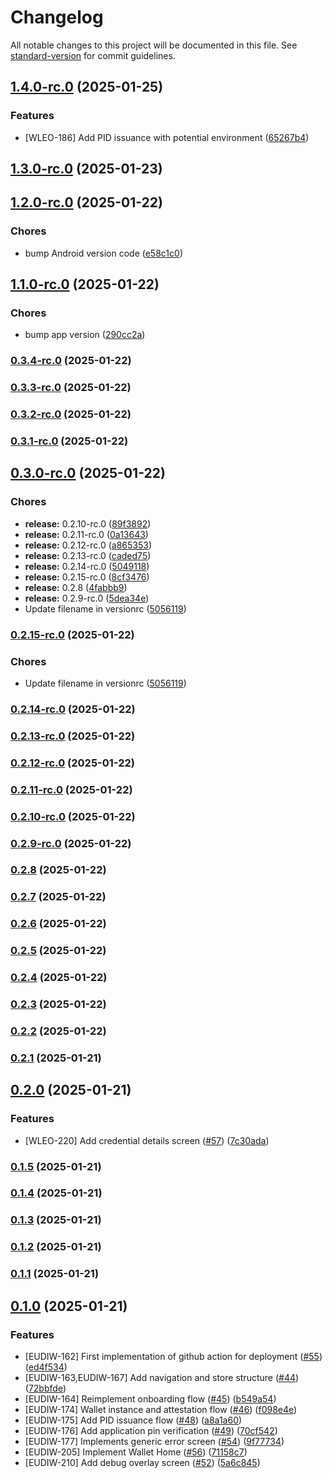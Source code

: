 # Changelog

All notable changes to this project will be documented in this file. See [standard-version](https://github.com/conventional-changelog/standard-version) for commit guidelines.

## [1.4.0-rc.0](https://github.com/pagopa/io-eudiw-app/compare/1.3.0-rc.0...1.4.0-rc.0) (2025-01-25)


### Features

* [WLEO-186] Add PID issuance with potential environment ([65267b4](https://github.com/pagopa/io-eudiw-app/commit/65267b4bd6795f8a63dea402c3bfce8cd36a72bc))

## [1.3.0-rc.0](https://github.com/pagopa/io-eudiw-app/compare/1.2.0-rc.0...1.3.0-rc.0) (2025-01-23)

## [1.2.0-rc.0](https://github.com/pagopa/io-eudiw-app/compare/1.1.0-rc.0...1.2.0-rc.0) (2025-01-22)


### Chores

* bump Android version code ([e58c1c0](https://github.com/pagopa/io-eudiw-app/commit/e58c1c09f8fecb6c006f9d61fff7e5fce0eeea2f))

## [1.1.0-rc.0](https://github.com/pagopa/io-eudiw-app/compare/0.3.4-rc.0...1.1.0-rc.0) (2025-01-22)


### Chores

* bump app version ([290cc2a](https://github.com/pagopa/io-eudiw-app/commit/290cc2ac6e3491a0a85c3a45847a83e6d694573b))

### [0.3.4-rc.0](https://github.com/pagopa/io-eudiw-app/compare/0.3.3-rc.0...0.3.4-rc.0) (2025-01-22)

### [0.3.3-rc.0](https://github.com/pagopa/io-eudiw-app/compare/0.3.2-rc.0...0.3.3-rc.0) (2025-01-22)

### [0.3.2-rc.0](https://github.com/pagopa/io-eudiw-app/compare/0.3.1-rc.0...0.3.2-rc.0) (2025-01-22)

### [0.3.1-rc.0](https://github.com/pagopa/io-eudiw-app/compare/0.3.0-rc.0...0.3.1-rc.0) (2025-01-22)

## [0.3.0-rc.0](https://github.com/pagopa/io-eudiw-app/compare/0.2.7...0.3.0-rc.0) (2025-01-22)


### Chores

* **release:** 0.2.10-rc.0 ([89f3892](https://github.com/pagopa/io-eudiw-app/commit/89f38925feb6c68033e85576b4f9e466311ecc8b))
* **release:** 0.2.11-rc.0 ([0a13643](https://github.com/pagopa/io-eudiw-app/commit/0a13643bfdb36e690d8403a054e6c782008ff6a4))
* **release:** 0.2.12-rc.0 ([a865353](https://github.com/pagopa/io-eudiw-app/commit/a86535349029b23201333edc97ebd645261b391e))
* **release:** 0.2.13-rc.0 ([caded75](https://github.com/pagopa/io-eudiw-app/commit/caded750ff200430e623a7327d6c022acf5a7c4d))
* **release:** 0.2.14-rc.0 ([5049118](https://github.com/pagopa/io-eudiw-app/commit/5049118441af2efc20e923bedaca017deecc5233))
* **release:** 0.2.15-rc.0 ([8cf3476](https://github.com/pagopa/io-eudiw-app/commit/8cf3476b6d1453da33a59db364c4288d1535d4e5))
* **release:** 0.2.8 ([4fabbb9](https://github.com/pagopa/io-eudiw-app/commit/4fabbb9ea824bde84dc139789ff0b1596ba1432e))
* **release:** 0.2.9-rc.0 ([5dea34e](https://github.com/pagopa/io-eudiw-app/commit/5dea34ee4622db4686e628fa3a50126fcf26bb09))
* Update filename in versionrc ([5056119](https://github.com/pagopa/io-eudiw-app/commit/5056119fbd73abe0eebaf33b9f28880a325d3d9d))

### [0.2.15-rc.0](https://github.com/pagopa/io-eudiw-app/compare/0.2.14-rc.0...0.2.15-rc.0) (2025-01-22)


### Chores

* Update filename in versionrc ([5056119](https://github.com/pagopa/io-eudiw-app/commit/5056119fbd73abe0eebaf33b9f28880a325d3d9d))

### [0.2.14-rc.0](https://github.com/pagopa/io-eudiw-app/compare/0.2.13-rc.0...0.2.14-rc.0) (2025-01-22)

### [0.2.13-rc.0](https://github.com/pagopa/io-eudiw-app/compare/0.2.12-rc.0...0.2.13-rc.0) (2025-01-22)

### [0.2.12-rc.0](https://github.com/pagopa/io-eudiw-app/compare/0.2.11-rc.0...0.2.12-rc.0) (2025-01-22)

### [0.2.11-rc.0](https://github.com/pagopa/io-eudiw-app/compare/0.2.10-rc.0...0.2.11-rc.0) (2025-01-22)

### [0.2.10-rc.0](https://github.com/pagopa/io-eudiw-app/compare/0.2.8...0.2.10-rc.0) (2025-01-22)

### [0.2.9-rc.0](https://github.com/pagopa/io-eudiw-app/compare/0.2.8...0.2.9-rc.0) (2025-01-22)

### [0.2.8](https://github.com/pagopa/io-eudiw-app/compare/0.2.7...0.2.8) (2025-01-22)

### [0.2.7](https://github.com/pagopa/io-eudiw-app/compare/0.2.6...0.2.7) (2025-01-22)

### [0.2.6](https://github.com/pagopa/io-eudiw-app/compare/0.2.5...0.2.6) (2025-01-22)

### [0.2.5](https://github.com/pagopa/io-eudiw-app/compare/0.2.4...0.2.5) (2025-01-22)

### [0.2.4](https://github.com/pagopa/io-eudiw-app/compare/0.2.3...0.2.4) (2025-01-22)

### [0.2.3](https://github.com/pagopa/io-eudiw-app/compare/0.2.2...0.2.3) (2025-01-22)

### [0.2.2](https://github.com/pagopa/io-eudiw-app/compare/0.2.1...0.2.2) (2025-01-22)

### [0.2.1](https://github.com/pagopa/io-eudiw-app/compare/0.2.0...0.2.1) (2025-01-21)

## [0.2.0](https://github.com/pagopa/io-eudiw-app/compare/0.1.5...0.2.0) (2025-01-21)


### Features

* [WLEO-220] Add credential details screen ([#57](https://github.com/pagopa/io-eudiw-app/issues/57)) ([7c30ada](https://github.com/pagopa/io-eudiw-app/commit/7c30ada24a227332465dde2aa2094ac313ac223f))

### [0.1.5](https://github.com/pagopa/io-eudiw-app/compare/0.1.4...0.1.5) (2025-01-21)

### [0.1.4](https://github.com/pagopa/io-eudiw-app/compare/0.1.3...0.1.4) (2025-01-21)

### [0.1.3](https://github.com/pagopa/io-eudiw-app/compare/0.1.2...0.1.3) (2025-01-21)

### [0.1.2](https://github.com/pagopa/io-eudiw-app/compare/0.1.1...0.1.2) (2025-01-21)

### [0.1.1](https://github.com/pagopa/io-eudiw-app/compare/0.1.0...0.1.1) (2025-01-21)

## [0.1.0](https://github.com/pagopa/io-eudiw-app/compare/0.5.0-rc.2...0.1.0) (2025-01-21)


### Features

* [EUDIW-162] First implementation of github action for deployment ([#55](https://github.com/pagopa/io-eudiw-app/issues/55)) ([ed4f534](https://github.com/pagopa/io-eudiw-app/commit/ed4f534ec5709f0c7eb3ee93ea49980d054c0322))
* [EUDIW-163,EUDIW-167] Add navigation and store structure ([#44](https://github.com/pagopa/io-eudiw-app/issues/44)) ([72bbfde](https://github.com/pagopa/io-eudiw-app/commit/72bbfdeceb5ff0c6bcd78aeab9dd8393f6d0f283))
* [EUDIW-164] Reimplement onboarding flow ([#45](https://github.com/pagopa/io-eudiw-app/issues/45)) ([b549a54](https://github.com/pagopa/io-eudiw-app/commit/b549a54742ebc28400295f5269f765a62aed1d14))
* [EUDIW-174] Wallet instance and attestation flow ([#46](https://github.com/pagopa/io-eudiw-app/issues/46)) ([f098e4e](https://github.com/pagopa/io-eudiw-app/commit/f098e4e799df3218970fc946c75e88e0d968149d))
* [EUDIW-175] Add PID issuance flow ([#48](https://github.com/pagopa/io-eudiw-app/issues/48)) ([a8a1a60](https://github.com/pagopa/io-eudiw-app/commit/a8a1a607038eb2f46eb8e5702636727e9fe19a8c))
* [EUDIW-176] Add application pin verification ([#49](https://github.com/pagopa/io-eudiw-app/issues/49)) ([70cf542](https://github.com/pagopa/io-eudiw-app/commit/70cf54246ebc250a92d81988f0958a27536cb6f4))
* [EUDIW-177] Implements generic error screen ([#54](https://github.com/pagopa/io-eudiw-app/issues/54)) ([9f77734](https://github.com/pagopa/io-eudiw-app/commit/9f77734c6a7ba939f759fec201d8c00a86372439))
* [EUDIW-205] Implement Wallet Home ([#56](https://github.com/pagopa/io-eudiw-app/issues/56)) ([71158c7](https://github.com/pagopa/io-eudiw-app/commit/71158c723ab50715fa8734438ff83533cc280eeb))
* [EUDIW-210] Add debug overlay screen ([#52](https://github.com/pagopa/io-eudiw-app/issues/52)) ([5a6c845](https://github.com/pagopa/io-eudiw-app/commit/5a6c845cc9d63ed9c16e98d9ff38e2546d7c531f))
